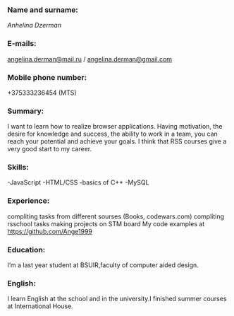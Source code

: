 ﻿### Name and surname:
*Anhelina Dzerman*

### E-mails:
angelina.derman@mail.ru / angelina.derman@gmail.com

### Mobile phone number:
+375333236454 (MTS)

### Summary:
I want to learn how to realize browser applications. Having motivation, the desire for knowledge and success, the ability to work in a team, you can reach your potential and achieve your goals. I think that RSS courses give a very good start to my career.

### Skills:
-JavaScript
-HTML/CSS
-basics of C++
-MySQL

### Experience:
compliting tasks from different sourses (Books, codewars.com)
compliting rsschool tasks
making projects on STM board
My code examples at https://github.com/Ange1999

### Education:
I’m a last year student at BSUIR,faculty of computer aided design.

### English:
I learn English at the school and in the university.I finished summer courses at International House.
